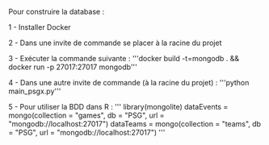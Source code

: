 Pour construire la database :

1 - Installer Docker

2 - Dans une invite de commande se placer à la racine du projet

3 - Exécuter la commande suivante : 
'''docker build -t=mongodb . && docker run -p 27017:27017 mongodb'''

4 - Dans une autre invite de commande (à la racine du projet) : 
'''python main_psgx.py'''

5 - Pour utiliser la BDD dans R :
'''
library(mongolite)
dataEvents = mongo(collection = "games", db = "PSG", url = "mongodb://localhost:27017")
dataTeams  = mongo(collection = "teams", db = "PSG", url = "mongodb://localhost:27017")
'''